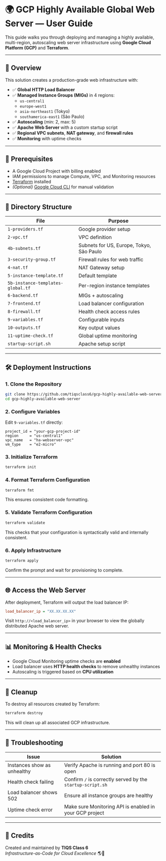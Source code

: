 # 🌍 GCP Highly Available Global Web Server — User Guide

This guide walks you through deploying and managing a highly available, multi-region, autoscaling web server infrastructure using **Google Cloud Platform (GCP)** and **Terraform**.

---

## 🚀 Overview

This solution creates a production-grade web infrastructure with:

- ✅ **Global HTTP Load Balancer**
- ✅ **Managed Instance Groups (MIGs)** in 4 regions:
  - `us-central1`
  - `europe-west1`
  - `asia-northeast1` (Tokyo)
  - `southamerica-east1` (São Paulo)
- ✅ **Autoscaling** (min: 2, max: 5)
- ✅ **Apache Web Server** with a custom startup script
- ✅ **Regional VPC subnets**, **NAT gateway**, and **firewall rules**
- ✅ **Monitoring** with uptime checks

---

## 🔧 Prerequisites

- A Google Cloud Project with billing enabled
- IAM permissions to manage Compute, VPC, and Monitoring resources
- [Terraform](https://www.terraform.io/downloads) installed
- *(Optional)* [Google Cloud CLI](https://cloud.google.com/sdk/docs/install) for manual validation

---

## 📁 Directory Structure

| File                              | Purpose                                  |
| --------------------------------- | ---------------------------------------- |
| `1-providers.tf`                  | Google provider setup                    |
| `2-vpc.tf`                        | VPC definition                           |
| `4b-subnets.tf`                   | Subnets for US, Europe, Tokyo, São Paulo |
| `3-security-group.tf`             | Firewall rules for web traffic           |
| `4-nat.tf`                        | NAT Gateway setup                        |
| `5-instance-template.tf`          | Default template                         |
| `5b-instance-templates-global.tf` | Per-region instance templates            |
| `6-backend.tf`                    | MIGs + autoscaling                       |
| `7-frontend.tf`                   | Load balancer configuration              |
| `8-firewall.tf`                   | Health check access rules                |
| `9-variables.tf`                  | Configurable inputs                      |
| `10-outputs.tf`                   | Key output values                        |
| `11-uptime-check.tf`              | Global uptime monitoring                 |
| `startup-script.sh`               | Apache setup script                      |

---

## 🛠️ Deployment Instructions

### 1. Clone the Repository

```bash
git clone https://github.com/tiqsclass6/gcp-highly-available-web-server.git
cd gcp-highly-available-web-server
```

### 2. Configure Variables

Edit `9-variables.tf` directly:

```hcl
project_id = "your-gcp-project-id"
region     = "us-central1"
vpc_name   = "ha-webserver-vpc"
vm_type    = "e2-micro"
```

### 3. Initialize Terraform

```bash
terraform init
```

### 4. Format Terraform Configuration

```bash
terraform fmt
```

This ensures consistent code formatting.

### 5. Validate Terraform Configuration

```bash
terraform validate
```

This checks that your configuration is syntactically valid and internally consistent.

### 6. Apply Infrastructure

```bash
terraform apply
```

Confirm the prompt and wait for provisioning to complete.

---

## 🌐 Access the Web Server

After deployment, Terraform will output the load balancer IP:

```ini
load_balancer_ip = "XX.XX.XX.XX"
```

Visit `http://<load_balancer_ip>` in your browser to view the globally distributed Apache web server.

---

## 📊 Monitoring & Health Checks

- Google Cloud Monitoring uptime checks are **enabled**
- Load balancer uses **HTTP health checks** to remove unhealthy instances
- Autoscaling is triggered based on **CPU utilization**

---

## 🫼 Cleanup

To destroy all resources created by Terraform:

```bash
terraform destroy
```

This will clean up all associated GCP infrastructure.

---

## 🦘 Troubleshooting

| Issue                       | Solution                                                   |
| --------------------------- | ---------------------------------------------------------- |
| Instances show as unhealthy | Verify Apache is running and port 80 is open               |
| Health check failing        | Confirm `/` is correctly served by the `startup-script.sh` |
| Load balancer shows 502     | Ensure all instance groups are healthy                     |
| Uptime check error          | Make sure Monitoring API is enabled in your GCP project    |

---

## 🙌 Credits

Created and maintained by **TIQS Class 6**\
*Infrastructure-as-Code for Cloud Excellence* 🌎🚀
